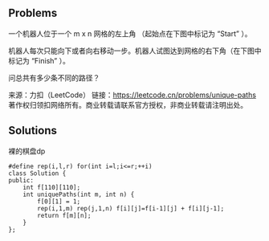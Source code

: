 ## Problems
一个机器人位于一个 m x n 网格的左上角 （起始点在下图中标记为 “Start” ）。

机器人每次只能向下或者向右移动一步。机器人试图达到网格的右下角（在下图中标记为 “Finish” ）。

问总共有多少条不同的路径？

来源：力扣（LeetCode）
链接：https://leetcode.cn/problems/unique-paths
著作权归领扣网络所有。商业转载请联系官方授权，非商业转载请注明出处。

## Solutions
裸的棋盘dp

    #define rep(i,l,r) for(int i=l;i<=r;++i)
    class Solution {
    public:
        int f[110][110];
        int uniquePaths(int m, int n) {
            f[0][1] = 1;
            rep(i,1,m) rep(j,1,n) f[i][j]=f[i-1][j] + f[i][j-1];
            return f[m][n];
        }
    };